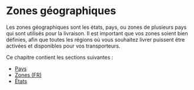 # Zones géographiques

Les zones géographiques sont les états, pays, ou zones de plusieurs pays qui sont utilisés pour la livraison. Il est important que vos zones soient bien définies, afin que toutes les régions où vous souhaitez livrer puissent être activées et disponibles pour vos transporteurs.

Ce chapitre contient les sections suivantes :

* [Pays](pays.md)
* [Zones \(FR\)](zones.md)
* [États](etats.md)

